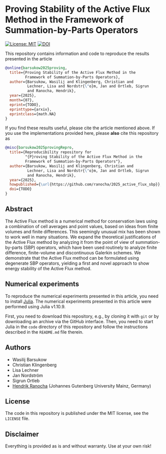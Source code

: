 # Proving Stability of the Active Flux Method in the Framework of Summation-by-Parts Operators

[![License: MIT](https://img.shields.io/badge/License-MIT-success.svg)](https://opensource.org/licenses/MIT)
[![DOI](https://zenodo.org/badge/DOI/TODO.svg)](https://zenodo.org/doi/TODO)

This repository contains information and code to reproduce the results presented
in the article
```bibtex
@online{barsukow2025proving,
  title={Proving Stability of the Active Flux Method in the
         Framework of Summation-by-Parts Operators},
  author={Barsukow, Wasilij and Klingenberg, Christian and
          Lechner, Lisa and Nordstr{\"o}m, Jan and Ortleb, Sigrun
          and Ranocha, Hendrik},
  year={2025},
  month={07},
  eprint={TODO},
  eprinttype={arxiv},
  eprintclass={math.NA}
}
```

If you find these results useful, please cite the article mentioned above. If you
use the implementations provided here, please **also** cite this repository as
```bibtex
@misc{barsukow2025provingRepro,
  title={Reproducibility repository for
         "{P}roving Stability of the Active Flux Method in the
         Framework of Summation-by-Parts Operators"},
  author={Barsukow, Wasilij and Klingenberg, Christian and
          Lechner, Lisa and Nordstr{\"o}m, Jan and Ortleb, Sigrun
          and Ranocha, Hendrik},
  year={2025},
  howpublished={\url{https://github.com/ranocha/2025_active_flux_sbp}},
  doi={TODO}
}
```

## Abstract

The Active Flux method is a numerical method for conservation laws using a combination of cell averages and point values, based on ideas from finite volumes and finite differences. This seemingly unusual mix has been shown to work well in many situations. We expand the theoretical justifications of the Active Flux method by analyzing it from the point of view of summation-by-parts (SBP) operators, which have been used routinely to analyze finite difference, finite-volume and discontinuous Galerkin schemes. We demonstrate that the Active Flux method can be formulated using degenerate SBP operators, yielding a first and novel approach to show energy stability of the Active Flux method.


## Numerical experiments

To reproduce the numerical experiments presented in this article, you need
to install [Julia](https://julialang.org/).
The numerical experiments presented in this article were performed using
Julia v1.10.9.

First, you need to download this repository, e.g., by cloning it with `git`
or by downloading an archive via the GitHub interface. Then, you need to start
Julia in the `code` directory of this repository and follow the instructions
described in the `README.md` file therein.


## Authors

- Wasilij Barsukow
- Christian Klingenberg
- Lisa Lechner
- Jan Nordström
- Sigrun Ortleb
- [Hendrik Ranocha](https://ranocha.de) (Johannes Gutenberg University Mainz, Germany)


## License

The code in this repository is published under the MIT license, see the
`LICENSE` file.


## Disclaimer

Everything is provided as is and without warranty. Use at your own risk!
